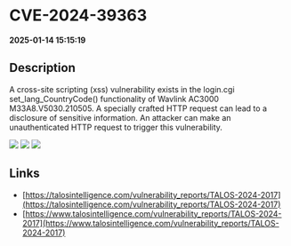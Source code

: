 # CVE-2024-39363

**2025-01-14 15:15:19**

## Description
A cross-site scripting (xss) vulnerability exists in the login.cgi set_lang_CountryCode() functionality of Wavlink AC3000 M33A8.V5030.210505. A specially crafted HTTP request can lead to a disclosure of sensitive information. An attacker can make an unauthenticated HTTP request to trigger this vulnerability.

![](https://img.shields.io/static/v1?label=Score&message=9.6&color=red)
![](https://img.shields.io/static/v1?label=Severity&message=CRITICAL&color=red)
![](https://img.shields.io/static/v1?label=CWE&message=XSS&color=green)

## Links
- [https://talosintelligence.com/vulnerability_reports/TALOS-2024-2017](https://talosintelligence.com/vulnerability_reports/TALOS-2024-2017)
- [https://www.talosintelligence.com/vulnerability_reports/TALOS-2024-2017](https://www.talosintelligence.com/vulnerability_reports/TALOS-2024-2017)
